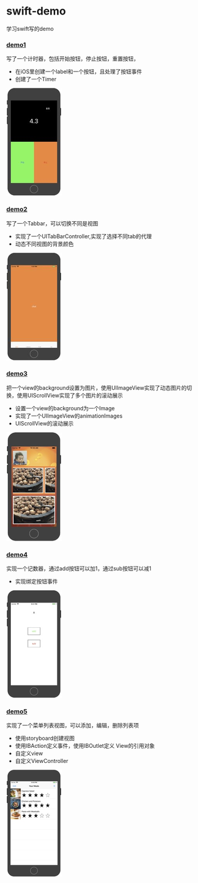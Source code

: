 # swift-demo
学习swift写的demo
### [demo1](https://github.com/snayan/swift-demo/tree/master/demo1)
写了一个计时器，包括开始按钮，停止按钮，重置按钮，

* 在iOS里创建一个label和一个按钮，且处理了按钮事件
* 创建了一个Timer

![](https://github.com/snayan/swift-demo/blob/master/screen/demo1.jpg)

### [demo2](https://github.com/snayan/swift-demo/tree/master/demo2)
写了一个Tabbar，可以切换不同是视图

* 实现了一个UITabBarController,实现了选择不同tab的代理
* 动态不同视图的背景颜色

![](https://github.com/snayan/swift-demo/blob/master/screen/demo2.jpg)

### [demo3](https://github.com/snayan/swift-demo/tree/master/demo3)
把一个view的background设置为图片，使用UIImageView实现了动态图片的切换，使用UIScrollView实现了多个图片的滚动展示

* 设置一个view的background为一个Image
* 实现了一个UIImageView的animationImages
* UIScrollView的滚动展示

![](https://github.com/snayan/swift-demo/blob/master/screen/demo3.jpg)

### [demo4](https://github.com/snayan/swift-demo/tree/master/demo4)
实现一个记数器，通过add按钮可以加1，通过sub按钮可以减1

* 实现绑定按钮事件

![](https://github.com/snayan/swift-demo/blob/master/screen/demo4.jpg)

### [demo5](https://github.com/snayan/swift-demo/tree/master/demo5)
实现了一个菜单列表视图，可以添加，编辑，删除列表项

* 使用storyboard创建视图
* 使用IBAction定义事件，使用IBOutlet定义 View的引用对象
* 自定义view
* 自定义ViewController

![](https://github.com/snayan/swift-demo/blob/master/screen/demo5.jpg)
